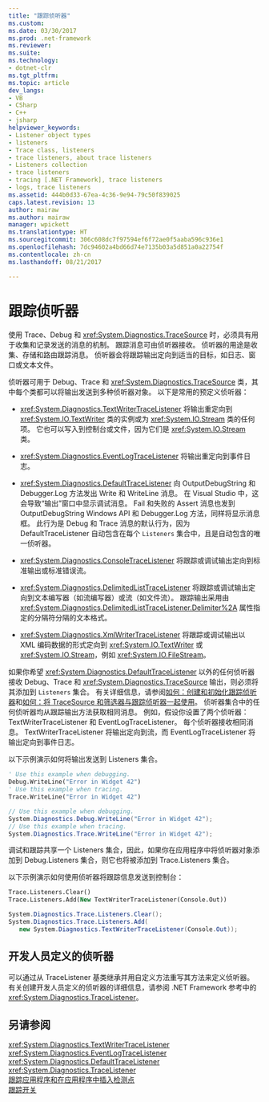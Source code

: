 ```yaml
---
title: "跟踪侦听器"
ms.custom: 
ms.date: 03/30/2017
ms.prod: .net-framework
ms.reviewer: 
ms.suite: 
ms.technology:
- dotnet-clr
ms.tgt_pltfrm: 
ms.topic: article
dev_langs:
- VB
- CSharp
- C++
- jsharp
helpviewer_keywords:
- Listener object types
- listeners
- Trace class, listeners
- trace listeners, about trace listeners
- Listeners collection
- trace listeners
- tracing [.NET Framework], trace listeners
- logs, trace listeners
ms.assetid: 444b0d33-67ea-4c36-9e94-79c50f839025
caps.latest.revision: 13
author: mairaw
ms.author: mairaw
manager: wpickett
ms.translationtype: HT
ms.sourcegitcommit: 306c608dc7f97594ef6f72ae0f5aaba596c936e1
ms.openlocfilehash: 7dc94602a4bd66d74e7135b03a5d851a0a22754f
ms.contentlocale: zh-cn
ms.lasthandoff: 08/21/2017

---
```

# <a name="trace-listeners"></a>跟踪侦听器
使用 Trace、Debug 和 <xref:System.Diagnostics.TraceSource> 时，必须具有用于收集和记录发送的消息的机制。 跟踪消息可由侦听器接收。 侦听器的用途是收集、存储和路由跟踪消息。 侦听器会将跟踪输出定向到适当的目标，如日志、窗口或文本文件。  
  
 侦听器可用于 Debug、Trace 和 <xref:System.Diagnostics.TraceSource> 类，其中每个类都可以将输出发送到多种侦听器对象。 以下是常用的预定义侦听器：  
  
-   <xref:System.Diagnostics.TextWriterTraceListener> 将输出重定向到 <xref:System.IO.TextWriter> 类的实例或为 <xref:System.IO.Stream> 类的任何项。 它也可以写入到控制台或文件，因为它们是 <xref:System.IO.Stream> 类。  
  
-   <xref:System.Diagnostics.EventLogTraceListener> 将输出重定向到事件日志。  
  
-   <xref:System.Diagnostics.DefaultTraceListener> 向 OutputDebugString 和 Debugger.Log 方法发出 Write 和 WriteLine 消息。 在 Visual Studio 中，这会导致“输出”窗口中显示调试消息。 Fail 和失败的 Assert 消息也发到 OutputDebugString Windows API 和 Debugger.Log 方法，同样将显示消息框。 此行为是 Debug 和 Trace 消息的默认行为，因为 DefaultTraceListener 自动包含在每个 `Listeners` 集合中，且是自动包含的唯一侦听器。  
  
-   <xref:System.Diagnostics.ConsoleTraceListener> 将跟踪或调试输出定向到标准输出或标准错误流。  
  
-   <xref:System.Diagnostics.DelimitedListTraceListener> 将跟踪或调试输出定向到文本编写器（如流编写器）或流（如文件流）。 跟踪输出采用由 <xref:System.Diagnostics.DelimitedListTraceListener.Delimiter%2A> 属性指定的分隔符分隔的文本格式。  
  
-   <xref:System.Diagnostics.XmlWriterTraceListener> 将跟踪或调试输出以 XML 编码数据的形式定向到 <xref:System.IO.TextWriter> 或 <xref:System.IO.Stream>，例如 <xref:System.IO.FileStream>。  
  
 如果你希望 <xref:System.Diagnostics.DefaultTraceListener> 以外的任何侦听器接收 Debug、Trace 和 <xref:System.Diagnostics.TraceSource> 输出，则必须将其添加到 `Listeners` 集合。 有关详细信息，请参阅[如何：创建和初始化跟踪侦听器](../../../docs/framework/debug-trace-profile/how-to-create-and-initialize-trace-listeners.md)和[如何：将 TraceSource 和筛选器与跟踪侦听器一起使用](../../../docs/framework/debug-trace-profile/how-to-use-tracesource-and-filters-with-trace-listeners.md)。 侦听器集合中的任何侦听器均从跟踪输出方法获取相同消息。 例如，假设你设置了两个侦听器：TextWriterTraceListener 和 EventLogTraceListener。 每个侦听器接收相同消息。 TextWriterTraceListener 将输出定向到流，而 EventLogTraceListener 将输出定向到事件日志。  
  
 以下示例演示如何将输出发送到 Listeners 集合。  
  
```vb  
' Use this example when debugging.  
Debug.WriteLine("Error in Widget 42")  
' Use this example when tracing.  
Trace.WriteLine("Error in Widget 42")  
```  
  
```csharp  
// Use this example when debugging.  
System.Diagnostics.Debug.WriteLine("Error in Widget 42");  
// Use this example when tracing.  
System.Diagnostics.Trace.WriteLine("Error in Widget 42");  
```  
  
 调试和跟踪共享一个 Listeners 集合，因此，如果你在应用程序中将侦听器对象添加到 Debug.Listeners 集合，则它也将被添加到 Trace.Listeners 集合。  
  
 以下示例演示如何使用侦听器将跟踪信息发送到控制台：  
  
```vb  
Trace.Listeners.Clear()  
Trace.Listeners.Add(New TextWriterTraceListener(Console.Out))  
```  
  
```csharp  
System.Diagnostics.Trace.Listeners.Clear();  
System.Diagnostics.Trace.Listeners.Add(  
   new System.Diagnostics.TextWriterTraceListener(Console.Out));  
```  
  
## <a name="developer-defined-listeners"></a>开发人员定义的侦听器  
 可以通过从 TraceListener 基类继承并用自定义方法重写其方法来定义侦听器。 有关创建开发人员定义的侦听器的详细信息，请参阅 .NET Framework 参考中的 <xref:System.Diagnostics.TraceListener>。  
  
## <a name="see-also"></a>另请参阅  
 <xref:System.Diagnostics.TextWriterTraceListener>   
 <xref:System.Diagnostics.EventLogTraceListener>   
 <xref:System.Diagnostics.DefaultTraceListener>   
 <xref:System.Diagnostics.TraceListener>   
 [跟踪应用程序和在应用程序中插入检测点](../../../docs/framework/debug-trace-profile/tracing-and-instrumenting-applications.md)   
 [跟踪开关](../../../docs/framework/debug-trace-profile/trace-switches.md)

